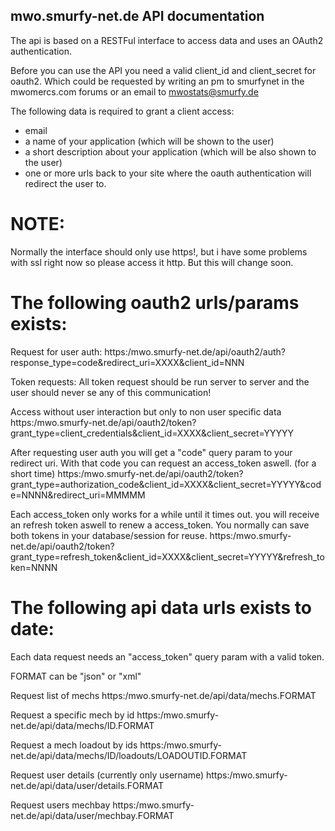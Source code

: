 mwo.smurfy-net.de API documentation
------------------------------------

The api is based on a RESTFul interface to access data and uses an OAuth2 authentication.

Before you can use the API you need a valid client_id and client_secret for oauth2.
Which could be requested by writing an pm to smurfynet in the mwomercs.com forums or an email to mwostats@smurfy.de

The following data is required to grant a client access:

* email
* a name of your application (which will be shown to the user)
* a short description about your application (which will be also shown to the user)
* one or more urls back to your site where the oauth authentication will redirect the user to.

NOTE:
=====

Normally the interface should only use https!, but i have some problems with ssl right now so please access it http.
But this will change soon.

The following oauth2 urls/params exists:
=========================================

Request for user auth:
https:/mwo.smurfy-net.de/api/oauth2/auth?response_type=code&redirect_uri=XXXX&client_id=NNN

Token requests:
All token request should be run server to server and the user should never se any of this communication!

Access without user interaction but only to non user specific data
https:/mwo.smurfy-net.de/api/oauth2/token?grant_type=client_credentials&client_id=XXXX&client_secret=YYYYY

After requesting user auth you will get a "code" query param to your redirect uri.
With that code you can request an access_token aswell. (for a short time)
https:/mwo.smurfy-net.de/api/oauth2/token?grant_type=authorization_code&client_id=XXXX&client_secret=YYYYY&code=NNNN&redirect_uri=MMMMM

Each access_token only works for a while until it times out. you will receive an refresh token aswell to renew a access_token.
You normally can save both tokens in your database/session for reuse.
https:/mwo.smurfy-net.de/api/oauth2/token?grant_type=refresh_token&client_id=XXXX&client_secret=YYYYY&refresh_token=NNNN

The following api data urls exists to date:
============================================

Each data request needs an "access_token" query param with a valid token.

FORMAT can be "json" or "xml"

Request list of mechs
https:/mwo.smurfy-net.de/api/data/mechs.FORMAT

Request a specific mech by id
https:/mwo.smurfy-net.de/api/data/mechs/ID.FORMAT

Request a mech loadout by ids
https:/mwo.smurfy-net.de/api/data/mechs/ID/loadouts/LOADOUTID.FORMAT

Request user details (currently only username)
https:/mwo.smurfy-net.de/api/data/user/details.FORMAT

Request users mechbay
https:/mwo.smurfy-net.de/api/data/user/mechbay.FORMAT

